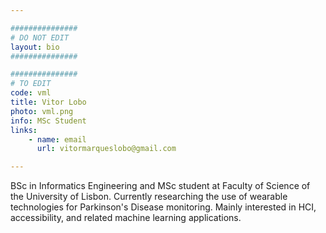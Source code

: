 ```yaml
---

###############
# DO NOT EDIT
layout: bio
###############

###############
# TO EDIT
code: vml
title: Vitor Lobo
photo: vml.png
info: MSc Student
links:
    - name: email
      url: vitormarqueslobo@gmail.com

---
```


BSc in Informatics Engineering and MSc student at Faculty of Science of the University of Lisbon. Currently researching the use of wearable technologies for Parkinson's Disease monitoring. Mainly interested in HCI, accessibility, and related machine learning applications.